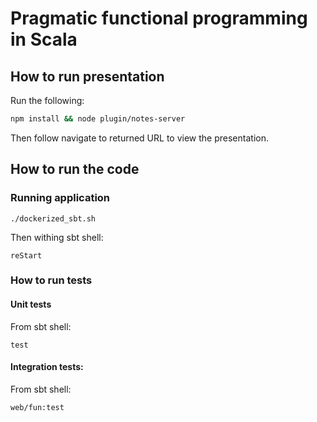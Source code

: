 # Pragmatic functional programming in Scala

## How to run presentation

Run the following:

```bash
npm install && node plugin/notes-server
```

Then follow navigate to returned URL to view the presentation.

## How to run the code

### Running application

```
./dockerized_sbt.sh
```

Then withing sbt shell:

```
reStart
```

### How to run tests

#### Unit tests

From sbt shell:

```
test
```

#### Integration tests:

From sbt shell:

```
web/fun:test
```
